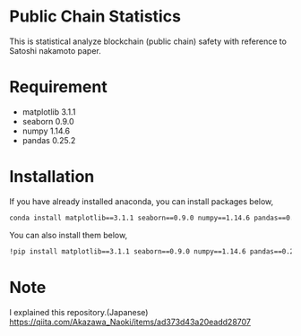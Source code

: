 # Public Chain Statistics

This is statistical analyze blockchain (public chain) safety with reference to Satoshi nakamoto paper.

# Requirement

* matplotlib 3.1.1
* seaborn 0.9.0
* numpy 1.14.6
* pandas 0.25.2

# Installation
If you have already installed anaconda, you can install packages below,
```bash
conda install matplotlib==3.1.1 seaborn==0.9.0 numpy==1.14.6 pandas==0.25.2
```
You can also install them below,
```bash
!pip install matplotlib==3.1.1 seaborn==0.9.0 numpy==1.14.6 pandas==0.25.2
```

# Note
I explained this repository.(Japanese)
https://qiita.com/Akazawa_Naoki/items/ad373d43a20eadd28707
